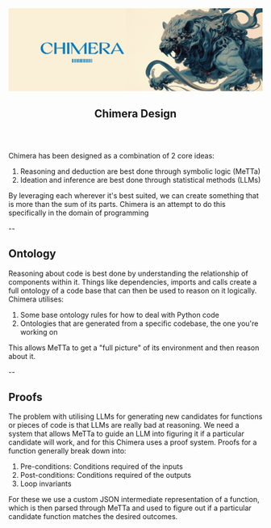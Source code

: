 <div align="center">
  <a>
    <img src="https://github.com/ChimeraMetta/Chimera/blob/main/assets/header.jpg?raw=true" alt="Logo">
  </a>

  <h2 align="center">Chimera Design</h2> <div style="height:30px"></div>
</div>

Chimera has been designed as a combination of 2 core ideas:

1. Reasoning and deduction are best done through symbolic logic (MeTTa)
2. Ideation and inference are best done through statistical methods (LLMs)

By leveraging each wherever it's best suited, we can create something that is more than the sum of its parts. Chimera is an attempt to do this specifically in the domain of programming

--

## Ontology

Reasoning about code is best done by understanding the relationship of components within it. Things like dependencies, imports and calls create a full ontology of a code base that can then be used to reason on it logically. Chimera utilises:

1. Some base ontology rules for how to deal with Python code
2. Ontologies that are generated from a specific codebase, the one you're working on

This allows MeTTa to get a "full picture" of its environment and then reason about it.

--

## Proofs

The problem with utilising LLMs for generating new candidates for functions or pieces of code is that LLMs are really bad at reasoning. We need a system that allows MeTTa to guide an LLM into figuring it if a particular candidate will work, and for this Chimera uses a proof system. Proofs for a function generally break down into:

1. Pre-conditions: Conditions required of the inputs
2. Post-conditions: Conditions required of the outputs
3. Loop invariants

For these we use a custom JSON intermediate representation of a function, which is then parsed through MeTTa and used to figure out if a particular candidate function matches the desired outcomes.
